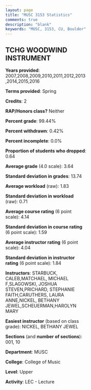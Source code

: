 ```yaml
---
layout: page
title: "MUSC 3153 Statistics"
comments: true
description: "blank"
keywords: "MUSC, 3153, CU, Boulder"
--- 
```

<head>
<script src="https://ajax.googleapis.com/ajax/libs/jquery/2.1.3/jquery.min.js"></script>
<script src="https://dl.dropboxusercontent.com/s/pc42nxpaw1ea4o9/highcharts.js?dl=0"></script>
<!-- <script src="../assets/js/highcharts.js"></script> -->
<style type="text/css">@font-face {
	font-family: "Bebas Neue";
	src: url(https://www.filehosting.org/file/details/544349/BebasNeue%20Regular.otf) format("opentype");
	}
	h1.Bebas { 
		font-family: "Bebas Neue", Verdana, Tahoma;
	}
</style>
</head>
<body>
	<div id="container" style="float: right; width: 45%; height: 88%; margin-left: 2.5%; margin-right: 2.5%;"></div>
	<script language="JavaScript">
		$(document).ready(function() {
		var chart = {type: 'column'};
		var title = {text: 'Grade Distribution'};
		var xAxis = {categories: ['A','B','C','D','F'],crosshair: true};
		var yAxis = {min: 0,title: {text: 'Percentage'}};
		var tooltip = {headerFormat: '<center><b><span style="font-size:20px">{point.key}</span></b></center>',
		               pointFormat: '<td style="padding:0"><b>{point.y:.1f}%</b></td>',
		               footerFormat: '</table>',shared: true,useHTML: true};
		var plotOptions = {column: {pointPadding: 0.0,borderWidth: 0}};  
		var credits = {enabled: false};var series= [{name: 'Percent',data: [72.26,22.58,4.52,0.0,0.65,]}];
		var json = {};
		json.chart = chart;
		json.title = title;
		json.tooltip = tooltip;
		json.xAxis = xAxis;
		json.yAxis = yAxis;  
		json.series = series;
		json.plotOptions = plotOptions;  
		json.credits = credits;
		$('#container').highcharts(json);
	});
	</script>
</body>
			   
## TCHG WOODWIND INSTRUMENT

**Years provided**: 2007,2008,2009,2010,2011,2012,2013,2014,2015,2016

**Terms provided**: Spring

**Credits**: 2

**RAP/Honors class?** Neither

**Percent grade**: 99.44%

**Percent withdrawn**: 0.42%

**Percent incomplete**: 0.0%

**Proportion of students who dropped**: 0.64

**Average grade** (4.0 scale): 3.64

**Standard deviation in grades**: 13.74

**Average workload** (raw): 1.83

**Standard deviation in workload** (raw): 0.71

**Average course rating** (6 point scale): 4.14

**Standard deviation in course rating** (6 point scale): 1.59

**Average instructor rating** (6 point scale): 4.04

**Standard deviation in instructor rating** (6 point scale): 1.84

**Instructors**: STARBUCK, CALEB,MATCHAEL, MICHAEL F,SLAGOWSKI, JOSHUA STEVEN,PRICHARD, STEPHANIE FAITH,CARUTHERS, LAURA ANNE,NICKEL, BETHANY JEWEL,SCHEUERMAN,HAROLYN MARY

**Easiest instructor** (based on class grade): NICKEL, BETHANY JEWEL

**Sections** (and **number of sections**): 001, 10

**Department**: MUSC

**College**: College of Music

**Level**: Upper

**Activity**: LEC - Lecture